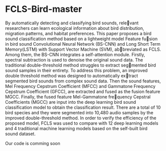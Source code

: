 # FCLS-Bird-master
By automatically detecting and classifying bird sounds, relevant researchers can learn ecological information about bird distribution, migration patterns, and habitat preferences. This paper proposes a bird sound classification method based on a lightweight model Feature fusion in bird sound Convolutional Neural Network (BS-CNN) and Long Short Term Memory(LSTM) with Support Vector Machine (SVM), abbreviated as FCLS. Among them, the BS-CNN integrates a self-attention module. Firstly, spectral subtraction is used to denoise the original sound data. The traditional double-threshold method struggles to extract segmented bird sound samples in their entirety. To address this problem, an improved double threshold method was designed to automatically extract segmented bird sounds from complex sound data. Then the sound features, Mel Frequency Cepstrum Coefficient (MFCC) and Gammatone Frequency Cepstrum Coefficient (GFCC), are extracted and fused as the fusion feature MGCC. Finally, the fused feature Mel-Gammatone frequency Cepstral Coefficients (MGCC) are input into the deep learning bird sound classification model to obtain the classification result. There are a total of 10 bird species and they were segmented into 10,480 audio samples by the improved double-threshold method. In order to verify the efficiency of the proposed model, FCLS was used to compare with 12 deep learning models and 4 traditional machine learning models based on the self-built bird sound dataset.

Our code is comming soon
